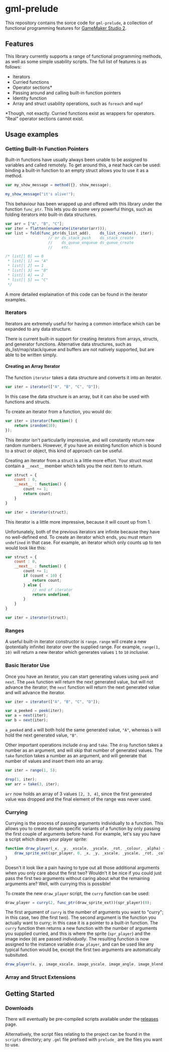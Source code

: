 # gml-prelude

This repository contains the sorce code for `gml-prelude`, a collection of functional programming features for [GameMaker Studio 2](https://www.yoyogames.com/gamemaker).

## Features

This library currently supports a range of functional programming methods, as well as some simple usability scripts. The full list of features is as follows:

 - Iterators
 - Curried functions
 - Operator sections*
 - Passing around and calling built-in function pointers
 - Identity function
 - Array and struct usability operations, such as `foreach` and `mapf`

*Though, not exactly. Curried functions exist as wrappers for operators. "Real" operator sections cannot exist.

## Usage examples

### Getting Built-In Function Pointers

Built-in functions have usually always been unable to be assigned to variables and called remotely. To get around this, a neat hack can be used: binding a built-in function to an empty struct allows you to use it as a method.

```js
var my_show_message = method({}, show_message);

my_show_message("it's alive!");
```

This behaviour has been wrapped up and offered with this library under the function `func_ptr`. This lets you do some very powerful things, such as folding iterators into built-in data structures.

```js
var arr = ["A", "B", "C"];
var iter = flatten(enumerate(iterator(arr)));
var list = fold(func_ptr(ds_list_add),    ds_list_create(), iter);
                   // or ds_stack_push    ds_stack_create
                   //    ds_queue_enqueue ds_queue_create
                   //    etc.

/* list[| 0] == 0
 * list[| 1] == "A"
 * list[| 2] == 1
 * list[| 3] == "B"
 * list[| 4] == 2
 * list[| 5] == "C"
 */
```

A more detailed explaination of this code can be found in the iterator examples.

### Iterators

Iterators are extremely useful for having a common interface which can be expanded to any data structure.

There is current built-in support for creating iterators from arrays, structs, and generator functions. Alternative data structures, such as ds_list/map/stack/queue and buffers are not natively supported, but are able to be written simply.

#### Creating an Array Iterator

The function `iterator` takes a data structure and converts it into an iterator.

```js
var iter = iterator(["A", "B", "C", "D"]);
```

In this case the data structure is an array, but it can also be used with functions and structs.

To create an iterator from a function, you would do:

```js
var iter = iterator(function() {
	return irandom(10);
});
```

This iterator isn't particularlly impressive, and will constantly return new random numbers. However, if you have an existing function which is bound to a struct or object, this kind of approach can be useful.

Creating an iterator from a struct is a little more effort. Your struct must contain a `__next__` member which tells you the next item to return.

```js
var struct = {
	count : 0,
	__next__ : function() {
		count += 1;
		return count;
	}
}

var iter = iterator(struct);
```

This iterator is a little more impressive, because it will count up from 1.

Unfortunately, both of the previous iterators are infinite because they have no well-defined end. To create an iterator which ends, you must return `undefined` in that case. For example, an iterator which only counts up to ten would look like this:

```js
var struct = {
	count : 0,
	__next__ : function() {
		count += 1;
		if (count < 10) {
			return count;
		} else {
			// end of iterator
			return undefined;
		}
	}
}

var iter = iterator(struct);
```

### Ranges

A useful built-in iterator constructor is `range`. `range` will create a new (potentially infinite) iterator over the supplied range. For example, `range(1, 10)` will return a new iterator which generates values `1` to `10` *inclusive*.

### Basic Iterator Use

Once you have an iterator, you can start generating values using `peek` and `next`. The `peek` function will return the next generated value, but will not advance the iterator; the `next` function will return the next generated value and will advance the iterator.

```js
var iter = iterator(["A", "B", "C", "D"]);

var a_peeked = peek(iter);
var a = next(iter);
var b = next(iter);
```

`a_peeked` and `a` will both hold the same generated value, `"A"`, whereas `b` will hold the next generated value, `"B"`.

Other important operations include `drop` and `take`. The `drop` function takes a number as an argument, and will skip that number of generated values. The `take` function takes a number as an argument, and will generate that number of values and insert them into an array.

```js
var iter = range(1, 5);

drop(1, iter);
var arr = take(3, iter);
```

`arr` now holds an array of 3 values `[2, 3, 4]`, since the first generated value was dropped and the final element of the range was never used.

### Currying

Currying is the process of passing arguments individually to a function. This allows you to create domain specific variants of a function by only passing the first couple of arguments before-hand. For example, let's say you have a script which draws your player sprite:

```js
function draw_player(_x, _y, _xscale, _yscale, _rot, _colour, _alpha) {
	draw_sprite_ext(spr_player, 0, _x, _y, _xscale, _yscale, _rot, _colour, _alpha);
}
```

Doesn't it look like a pain having to type out all those additional arguments when you only care about the first two? Wouldn't it be nice if you could just pass the first two arguments without caring about what the remaining arguments are? Well, with currying this is possible!

To create the new `draw_player` script, the `curry` function can be used:

```js
draw_player = curry(2, func_ptr(draw_sprite_ext))(spr_player)(0);
```

The first argument of `curry` is the number of arguments you want to "curry"; in this case, two (the first two). The second argument is the function you actually want to curry; in this case it is a pointer to a built-in function. The `curry` function then returns a new function with the number of arguments you supplied curried, and this is where the sprite (`spr_player`) and the image index (`0`) are passed *individually*. The resulting function is now assigned to the instance variable `draw_player`, and can be used like any typical function would be, except the first two arguments are automatically subsituted.

```js
draw_player(x, y, image_xscale, image_yscale, image_angle, image_blend, image_alpha);
```

### Array and Struct Extensions

## Getting Started

### Downloads

There will eventually be pre-compiled scripts available under the [releases](https://github.com/NuxiiGit/gml-prelude/releases) page.

Alternatively, the script files relating to the project can be found in the `scripts` directory; any `.gml` file prefixed with `prelude_` are the files you want to use.